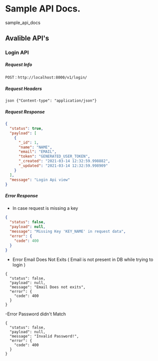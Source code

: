 # Sample API Docs.
sample_api_docs


## Avalible API's

### Login API

##### Request Info
`POST` : `http://localhost:8000/v1/login/`

##### Request Headers
```json {"Content-type": "application/json"} ```

##### Request Response
```json
{
  "status": true,
  "payload": [
    {
      "_id": 1,
      "name": "NAME",
      "email": "EMAIL",
      "token": "GENERATED_USER_TOKEN",
      "_created": "2021-03-14 12:32:59.998882",
      "_updated": "2021-03-14 12:32:59.998909"
    }
  ],
  "message": "Login Api view"
}
```

##### Error Response
- In case request is missing a key
```json
{
  "status": false,
  "payload": null,
  "message": "Missing Key 'KEY_NAME' in request data",
  "error": {
    "code": 400
  }
}
```

- Error Email Does Not Exits ( Email is not present in DB while trying to login )
```
{
  "status": false,
  "payload": null,
  "message": "Email Does not exits",
  "error": {
    "code": 400
  }
}
```

-Error Password didn't Match

```
{
  "status": false,
  "payload": null,
  "message": "Invalid Password!",
  "error": {
    "code": 400
  }
}
```
